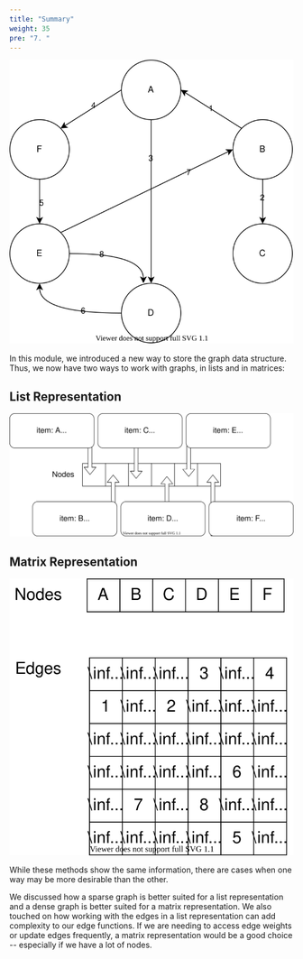 ```yaml
---
title: "Summary"
weight: 35
pre: "7. "
---
```

![Example 1](images/15/graphA.svg)

In this module, we introduced a new way to store the graph data structure. Thus, we now have two ways to work with graphs, in lists and in matrices: 

List Representation
---
![List Representation for Example 1](images/15/graphA_list_rep.svg)



Matrix Representation
---
![Matrix Representation for Example 1](images/15/matrixA.svg)


While these methods show the same information, there are cases when one way may be more desirable than the other. 

We discussed how a sparse graph is better suited for a list representation and a dense graph is better suited for a matrix representation. We also touched on how working with the edges in a list representation can add complexity to our edge functions. If we are needing to access edge weights or update edges frequently, a matrix representation would be a good choice -- especially if we have a lot of nodes. 
